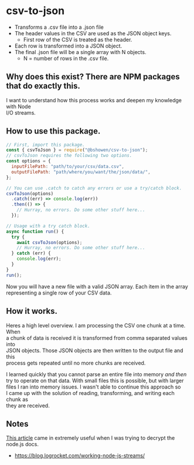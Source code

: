 # csv-to-json

- Transforms a .csv file into a .json file
- The header values in the CSV are used as the JSON object keys.
  - First row of the CSV is treated as the header.
- Each row is transformed into a JSON object.
- The final .json file will be a single array with N objects.
  - N = number of rows in the .csv file.

## Why does this exist? There are NPM packages that do exactly this.

I want to understand how this process works and deepen my knowledge with Node  
I/O streams.

## How to use this package.

```js
// First, import this package.
const { csvToJson } = require("@bshowen/csv-to-json");
// csvToJson requires the following two options.
const options = {
  inputFilePath: "path/to/your/csv/data.csv",
  outputFilePath: "path/where/you/want/the/json/data/",
};

// You can use .catch to catch any errors or use a try/catch block.
csvToJson(options)
  .catch((err) => console.log(err))
  .then(() => {
    // Hurray, no errors. Do some other stuff here...
  });

// Usage with a try catch block.
async function run() {
  try {
    await csvToJson(options);
    // Hurray, no errors. Do some other stuff here...
  } catch (err) {
    console.log(err);
  }
}
run();
```

Now you will have a new file with a valid JSON array. Each item in the array  
representing a single row of your CSV data.

## How it works.

Heres a high level overview. I am processing the CSV one chunk at a time. When  
a chunk of data is received it is transformed from comma separated values into  
JSON objects. Those JSON objects are then written to the output file and this  
process gets repeated until no more chunks are received.

I learned quickly that you cannot parse an entire file into memory _and then_  
try to operate on that data. With small files this is possible, but with larger  
files I ran into memory issues. I wasn't able to continue this approach so  
I came up with the solution of reading, transforming, and writing each chunk as  
they are received.

## Notes

[This article](https://blog.logrocket.com/working-node-js-streams/) came in extremely useful when I was trying to decrypt the node.js
docs.

- https://blog.logrocket.com/working-node-js-streams/
